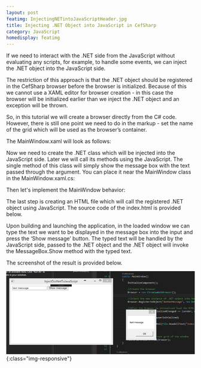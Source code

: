 ```yaml
---
layout: post
featimg: InjectingNETintoJavaScriptHeader.jpg
title: Injecting .NET Object into JavaScript in CefSharp
category: JavaScript
homedisplay: featimg
---
```

If we need to interact with the .NET side from the JavaScript without evaluating any scripts, for example, to handle some events, we can inject the .NET object into the JavaScript side.

The restriction of this approach is that the .NET object should be registered in the CefSharp browser before the browser is initialized. Because of this we cannot use a XAML editor for browser creation - in this case the browser will be initialized earlier than we inject the .NET object and an exception will be thrown.

So, in this tutorial we will create a browser directly from the C# code. However, there is still one point we need to do in the markup - set the name of the grid which will be used as the browser’s container.

The MainWindow.xaml will look as follows:

<script src="https://gist.github.com/cefsharptutorials/570bc6d297cd132d8cceb3838958b68e.js"></script>

Now we need to create the .NET class which will be injected into the JavaScript side. Later we will call its methods using the JavaScript. The single method of this class will simply show the message box with the text passed through the argument. You can place it near the MainWindow class in the MainWindow.xaml.cs:

<script src="https://gist.github.com/cefsharptutorials/c4e4594e22c0cded4ec6f5b562954178.js"></script>

Then let's implement the MainWindow behavior:

<script src="https://gist.github.com/cefsharptutorials/82259b285dc15afac4ffe511b590f46b.js"></script>

The last step is creating an HTML file which will call the registered .NET object using JavaScript. The source code of the index.html is provided below.

<script src="https://gist.github.com/cefsharptutorials/24bd393414587877011faf8fe81f3023.js"></script>

Upon building and launching the application, in the loaded window we can type the text we want to be displayed in the message box into the input and press the ‘Show message’ button. The typed text will be handled by the JavaScript side, passed to the .NET object and the .NET object will invoke the MessageBox.Show method with the typed text.

The screenshot of the result is provided below.

![image-title-here](/img/InjectingNETintoJavaScriptOutput.png){:class="img-responsive"}
